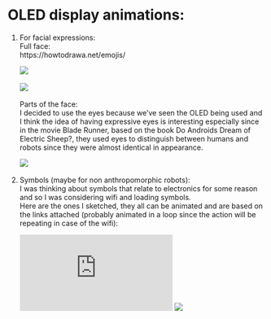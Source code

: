 # OLED display animations:
<ol> 
  <li> For facial expressions: </br>
   Full face: </br> 
  https://howtodrawa.net/emojis/ 
  
  ![](https://github.com/LiyanIbrahim/performingRobots/edit/master/November2/1.png)
  
  ![](https://github.com/LiyanIbrahim/performingRobots/edit/master/November2/2.png)
  
  Parts of the face: </br>
  I decided to use the eyes because we’ve seen the OLED being used and I think the idea of having expressive eyes is interesting especially since in the movie Blade Runner, based on the book Do Androids Dream of Electric Sheep?, they used eyes to distinguish between humans and robots since they were almost identical in appearance. </br>
  
  ![](https://github.com/LiyanIbrahim/performingRobots/edit/master/November2/4.png)
  
  </li> 
  <li> Symbols (maybe for non anthropomorphic robots): </br> 
I was thinking about symbols that relate to electronics for some reason and so I was considering wifi and loading symbols. </br>
Here are the ones I sketched, they all can be animated and are based on the links attached (probably animated in a loop since the action will be repeating in case of the wifi): </br> 

![](https://github.com/LiyanIbrahim/performingRobots/blob/master/November2/Scanned%20Documents.pdf)
![](https://github.com/LiyanIbrahim/performingRobots/blob/master/robotShakespeare/Screen%20Shot%202020-10-24%20at%2011.04.37%20PM.png)

</li>



  

    
